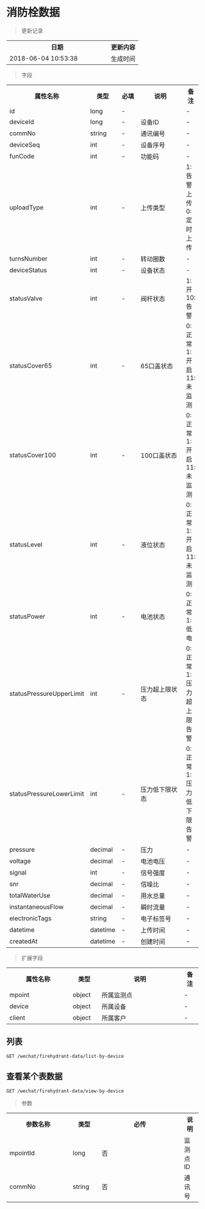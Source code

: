 # 消防栓数据

> 更新记录

<table>
    <tr>
        <th style="width:250px;">日期</th>
        <th>更新内容</th>
    </tr>
    <tr>
        <td>2018-06-04 10:53:38</td>
        <td>生成时间</td>
    </tr>
</table>

> 字段

<table>
    <tr>
        <th style="width:150px;">属性名称</th>
        <th style="width:60px;">类型</th>
        <th style="width:60px;">必填</th>
        <th style="width:200px;">说明</th>
        <th>备注</th>
    </tr>
    <tr>
        <td>id</td>
        <td>long</td>
        <td>-</td>
        <td></td>
        <td>-</td>
    </tr>
    <tr>
        <td>deviceId</td>
        <td>long</td>
        <td>-</td>
        <td>设备ID</td>
        <td>-</td>
    </tr>
    <tr>
        <td>commNo</td>
        <td>string</td>
        <td>-</td>
        <td>通讯编号</td>
        <td>-</td>
    </tr>
    <tr>
        <td>deviceSeq</td>
        <td>int</td>
        <td>-</td>
        <td>设备序号</td>
        <td>-</td>
    </tr>
    <tr>
        <td>funCode</td>
        <td>int</td>
        <td>-</td>
        <td>功能码</td>
        <td>-</td>
    </tr>
    <tr>
        <td>uploadType</td>
        <td>int</td>
        <td>-</td>
        <td>上传类型</td>
        <td>1: 告警上传 0: 定时上传</td>
    </tr>
    <tr>
        <td>turnsNumber</td>
        <td>int</td>
        <td>-</td>
        <td>转动圈数</td>
        <td>-</td>
    </tr>
    <tr>
        <td>deviceStatus</td>
        <td>int</td>
        <td>-</td>
        <td>设备状态</td>
        <td>-</td>
    </tr>
    <tr>
        <td>statusValve</td>
        <td>int</td>
        <td>-</td>
        <td>阀杆状态</td>
        <td>1: 开 10: 告警</td>
    </tr>
    <tr>
        <td>statusCover65</td>
        <td>int</td>
        <td>-</td>
        <td>65口盖状态</td>
        <td>0: 正常 1: 开启 11: 未监测</td>
    </tr>
    <tr>
        <td>statusCover100</td>
        <td>int</td>
        <td>-</td>
        <td>100口盖状态</td>
        <td>0: 正常 1: 开启 11: 未监测</td>
    </tr>
    <tr>
        <td>statusLevel</td>
        <td>int</td>
        <td>-</td>
        <td>液位状态</td>
        <td>0: 正常 1: 开启 11: 未监测</td>
    </tr>
    <tr>
        <td>statusPower</td>
        <td>int</td>
        <td>-</td>
        <td>电池状态</td>
        <td>0: 正常 1: 低电</td>
    </tr>
    <tr>
        <td>statusPressureUpperLimit</td>
        <td>int</td>
        <td>-</td>
        <td>压力超上限状态</td>
        <td>0: 正常 1: 压力超上限告警</td>
    </tr>
    <tr>
        <td>statusPressureLowerLimit</td>
        <td>int</td>
        <td>-</td>
        <td>压力低下限状态</td>
        <td>0: 正常 1: 压力低下限告警</td>
    </tr>
    <tr>
        <td>pressure</td>
        <td>decimal</td>
        <td>-</td>
        <td>压力</td>
        <td>-</td>
    </tr>
    <tr>
        <td>voltage</td>
        <td>decimal</td>
        <td>-</td>
        <td>电池电压</td>
        <td>-</td>
    </tr>
    <tr>
        <td>signal</td>
        <td>int</td>
        <td>-</td>
        <td>信号强度</td>
        <td>-</td>
    </tr>
    <tr>
        <td>snr</td>
        <td>decimal</td>
        <td>-</td>
        <td>信噪比</td>
        <td>-</td>
    </tr>
    <tr>
        <td>totalWaterUse</td>
        <td>decimal</td>
        <td>-</td>
        <td>用水总量</td>
        <td>-</td>
    </tr>
    <tr>
        <td>instantaneousFlow</td>
        <td>decimal</td>
        <td>-</td>
        <td>瞬时流量</td>
        <td>-</td>
    </tr>    
    <tr>
        <td>electronicTags</td>
        <td>string</td>
        <td>-</td>
        <td>电子标签号</td>
        <td>-</td>
    </tr>
    <tr>
        <td>datetime</td>
        <td>datetime</td>
        <td>-</td>
        <td>上传时间</td>
        <td>-</td>
    </tr>    
    <tr>
        <td>createdAt</td>
        <td>datetime</td>
        <td>-</td>
        <td>创建时间</td>
        <td>-</td>
    </tr>   
</table>

> 扩展字段

<table>
    <tr>
        <th style="width:150px;">属性名称</th>
        <th style="width:60px;">类型</th>
        <th style="width:200px;">说明</th>
        <th>备注</th>
    </tr>
    <tr>
        <td>mpoint</td>
        <td>object</td>
        <td>所属监测点</td>
        <td>-</td>
    </tr>
    <tr>
        <td>device</td>
        <td>object</td>
        <td>所属设备</td>
        <td>-</td>
    </tr>
    <tr>
        <td>client</td>
        <td>object</td>
        <td>所属客户</td>
        <td>-</td>
    </tr>
</table>


## 列表

```
GET /wechat/firehydrant-data/list-by-device
```

## 查看某个表数据

```
GET /wechat/firehydrant-data/view-by-device
```

> 参数

<table>
    <tr>
        <th style="width:150px;">参数名称</th>
        <th style="width:60px;">类型</th>
        <th style="width:200px;">必传</th>
        <th>说明</th>
    </tr>
    <tr>
        <td>mpointId</td>
        <td>long</td>
        <td>否</td>
        <td>监测点ID</td>
    </tr>
    <tr>
        <td>commNo</td>
        <td>string</td>
        <td>否</td>
        <td>通讯号</td>
    </tr>
</table>